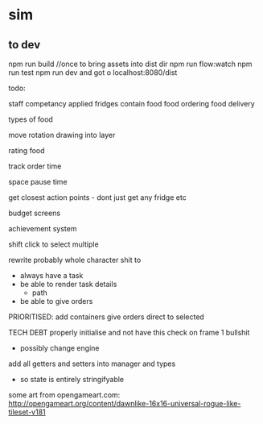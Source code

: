 # sim

## to dev

npm run build //once to bring assets into dist dir
npm run flow:watch
npm run test
npm run dev
and got o localhost:8080/dist


todo:

staff competancy applied
fridges contain food
food ordering
food delivery

types of food


move rotation drawing into layer

rating food

track order time

space pause time

get closest action points - dont just get any fridge etc

budget screens


achievement system

shift click to select multiple

rewrite probably whole character shit to 
 - always have a task
 - be able to render task details
   - path
 - be able to give orders

PRIORITISED:
add containers
give orders direct to selected


TECH DEBT
properly initialise and not have this check on frame 1 bullshit
 - possibly change engine

 add all getters and setters into manager and types
  - so state is entirely stringifyable



some art from opengameart.com:
http://opengameart.org/content/dawnlike-16x16-universal-rogue-like-tileset-v181
